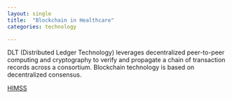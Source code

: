 ```yaml
---
layout: single
title:  "Blockchain in Healthcare"
categories: technology

---
```


DLT (Distributed Ledger Technology) leverages decentralized peer-to-peer computing and cryptography to verify and propagate a chain of transaction records across a consortium. Blockchain technology is based on decentralized consensus.

[HIMSS](https://www.himss.org/resources/blockchain-healthcare?utm_source=twitter&utm_medium=social&utm_campaign=blockchain_guide)

